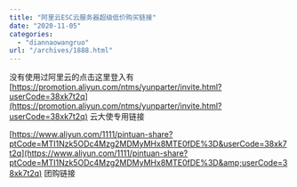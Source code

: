 ```yaml
---
title: "阿里云ESC云服务器超级低价购买链接"
date: "2020-11-05"
categories: 
  - "diannaowangruo"
url: "/archives/1888.html"
---
```


没有使用过阿里云的点击这里登入有 [](https://promotion.aliyun.com/ntms/yunparter/invite.html?userCode=38xk7t2q)[](https://promotion.aliyun.com/ntms/yunparter/invite.html?userCode=38xk7t2q)[](https://promotion.aliyun.com/ntms/yunparter/invite.html?userCode=38xk7t2q)[https://promotion.aliyun.com/ntms/yunparter/invite.html?userCode=38xk7t2q](https://promotion.aliyun.com/ntms/yunparter/invite.html?userCode=38xk7t2q) 云大使专用链接

[](https://www.aliyun.com/1111/pintuan-share?ptCode=MTI1Nzk5ODc4Mzg2MDMyMHx8MTE0fDE%3D&userCode=38xk7t2q)[](https://www.aliyun.com/1111/pintuan-share?ptCode=MTI1Nzk5ODc4Mzg2MDMyMHx8MTE0fDE%3D&amp;userCode=38xk7t2q)[](https://www.aliyun.com/1111/pintuan-share?ptCode=MTI1Nzk5ODc4Mzg2MDMyMHx8MTE0fDE%3D&amp;userCode=38xk7t2q)[https://www.aliyun.com/1111/pintuan-share?ptCode=MTI1Nzk5ODc4Mzg2MDMyMHx8MTE0fDE%3D&userCode=38xk7t2q](https://www.aliyun.com/1111/pintuan-share?ptCode=MTI1Nzk5ODc4Mzg2MDMyMHx8MTE0fDE%3D&amp;userCode=38xk7t2q) 团购链接
